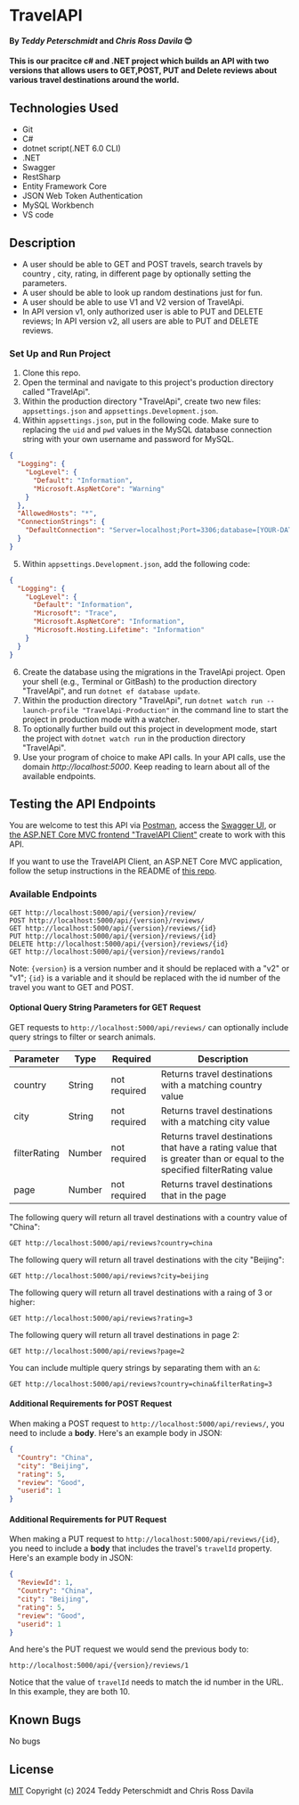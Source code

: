 # TravelAPI

#### By _Teddy Peterschmidt_ and _Chris Ross Davila_   😊

#### This is our pracitce c# and .NET project which builds an API with two versions that allows users to GET,POST, PUT and Delete reviews about various travel destinations around the world.

## Technologies Used

* Git
* C#
* dotnet script(.NET 6.0 CLI)
* .NET
* Swagger
* RestSharp
* Entity Framework Core
* JSON Web Token Authentication
* MySQL Workbench
* VS code

## Description

* A user should be able to GET and POST travels, search travels by country , city, rating, in different page by optionally setting the parameters.
* A user should be able to look up random destinations just for fun.
* A user should be able to use V1 and V2 version of TravelApi.
* In API version v1, only authorized user is able to PUT and DELETE reviews; In API version v2, all users are able to PUT and DELETE reviews.

### Set Up and Run Project

1. Clone this repo.
2. Open the terminal and navigate to this project's production directory called "TravelApi".
3. Within the production directory "TravelApi", create two new files: `appsettings.json` and `appsettings.Development.json`.
4. Within `appsettings.json`, put in the following code. Make sure to replacing the `uid` and `pwd` values in the MySQL database connection string with your own username and password for MySQL.

```json
{
  "Logging": {
    "LogLevel": {
      "Default": "Information",
      "Microsoft.AspNetCore": "Warning"
    }
  },
  "AllowedHosts": "*",
  "ConnectionStrings": {
    "DefaultConnection": "Server=localhost;Port=3306;database=[YOUR-DATA-BASE];uid=[YOUR-USER-HERE];pwd=[YOUR-PASSWORD];"
  }
}
```

5. Within `appsettings.Development.json`, add the following code:

```json
{
  "Logging": {
    "LogLevel": {
      "Default": "Information",
      "Microsoft": "Trace",
      "Microsoft.AspNetCore": "Information",
      "Microsoft.Hosting.Lifetime": "Information"
    }
  }
}
```

6. Create the database using the migrations in the TravelApi project. Open your shell (e.g., Terminal or GitBash) to the production directory "TravelApi", and run `dotnet ef database update`. 
7. Within the production directory "TravelApi", run `dotnet watch run --launch-profile "TravelApi-Production"` in the command line to start the project in production mode with a watcher. 
8. To optionally further build out this project in development mode, start the project with `dotnet watch run` in the production directory "TravelApi".
9. Use your program of choice to make API calls. In your API calls, use the domain _http://localhost:5000_. Keep reading to learn about all of the available endpoints.

## Testing the API Endpoints

You are welcome to test this API via [Postman](https://www.postman.com/), access the [Swagger UI](https://localhost:5001/swagger/index.html), or [the ASP.NET Core MVC frontend "TravelAPI Client"](https://github.com/travel) create to work with this API. 

If you want to use the TravelAPI Client, an ASP.NET Core MVC application, follow the setup instructions in the README of [this repo](https://github.com/travel). 

### Available Endpoints

```
GET http://localhost:5000/api/{version}/review/
POST http://localhost:5000/api/{version}/reviews/
GET http://localhost:5000/api/{version}/reviews/{id}
PUT http://localhost:5000/api/{version}/reviews/{id}
DELETE http://localhost:5000/api/{version}/reviews/{id}
GET http://localhost:5000/api/{version}/reviews/rando1

```

Note: `{version}` is a version number and it should be replaced with a "v2" or "v1"; `{id}` is a variable and it should be replaced with the id number of the travel you want to GET and POST.

#### Optional Query String Parameters for GET Request

GET requests to `http://localhost:5000/api/reviews/` can optionally include query strings to filter or search animals.

| Parameter   | Type        |  Required    | Description |
| ----------- | ----------- | -----------  | ----------- |
| country     | String      | not required | Returns travel destinations with a matching country value |
| city        | String      | not required | Returns travel destinations with a matching city value |
| filterRating  | Number      | not required | Returns travel destinations that have a rating value that is greater than or equal to the specified filterRating value |
| page  | Number      | not required | Returns travel destinations that in the page |

The following query will return all travel destinations with a country value of "China":

```
GET http://localhost:5000/api/reviews?country=china
```

The following query will return all travel destinations with the city "Beijing":

```
GET http://localhost:5000/api/reviews?city=beijing
```

The following query will return all travel destinations with a raing of 3 or higher:

```
GET http://localhost:5000/api/reviews?rating=3
```

The following query will return all travel destinations in page 2:

```
GET http://localhost:5000/api/reviews?page=2
```

You can include multiple query strings by separating them with an `&`:

```
GET http://localhost:5000/api/reviews?country=china&filterRating=3
```

#### Additional Requirements for POST Request

When making a POST request to `http://localhost:5000/api/reviews/`, you need to include a **body**. Here's an example body in JSON:

```json
{
  "Country": "China",
  "city": "Beijing",
  "rating": 5,
  "review": "Good",
  "userid": 1
}
```

#### Additional Requirements for PUT Request

When making a PUT request to `http://localhost:5000/api/reviews/{id}`, you need to include a **body** that includes the travel's `travelId` property. Here's an example body in JSON:

```json
{
  "ReviewId": 1,
  "Country": "China",
  "city": "Beijing",
  "rating": 5,
  "review": "Good",
  "userid": 1
}
```

And here's the PUT request we would send the previous body to:

```
http://localhost:5000/api/{version}/reviews/1
```

Notice that the value of `travelId` needs to match the id number in the URL. In this example, they are both 10.

## Known Bugs

No bugs 

## License
[MIT](license.txt)
Copyright (c) 2024 Teddy Peterschmidt and Chris Ross Davila